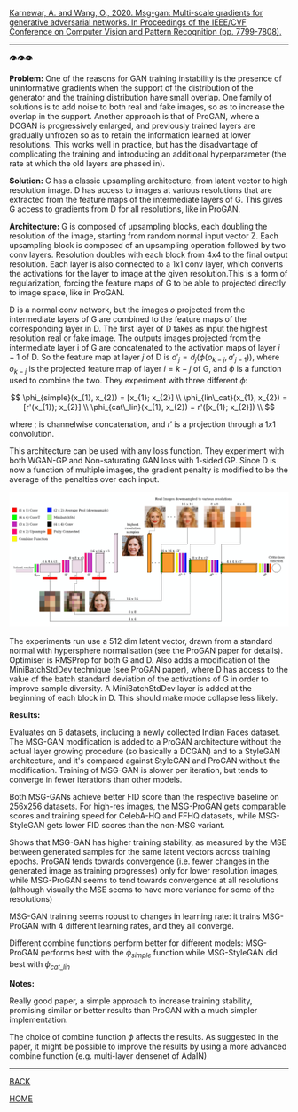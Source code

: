 [Karnewar, A. and Wang, O., 2020. Msg-gan: Multi-scale gradients for generative adversarial networks. In Proceedings of the IEEE/CVF Conference on Computer Vision and Pattern Recognition (pp. 7799-7808).](http://openaccess.thecvf.com/content_CVPR_2020/papers/Karnewar_MSG-GAN_Multi-Scale_Gradients_for_Generative_Adversarial_Networks_CVPR_2020_paper.pdf)

---

👁️👁️👁️

**Problem:**
One of the reasons for GAN training instability is the presence of uninformative gradients when the support of the distribution of the generator and the training distribution have small overlap. One family of solutions is to add noise to both real and fake images, so as to increase the overlap in the support. Another approach is that of ProGAN, where a DCGAN is progressively enlarged, and previously trained layers are gradually unfrozen so as to retain the information learned at lower resolutions. This works well in practice, but has the disadvantage of complicating the training and introducing an additional hyperparameter (the rate at which the old layers are phased in).

**Solution:**
G has a classic upsampling architecture, from latent vector to high resolution image. D has access to images at various resolutions that are extracted from the feature maps of the intermediate layers of G. This gives G access to gradients from D for all resolutions, like in ProGAN.  

**Architecture:**
G is composed of upsampling blocks, each doubling the resolution of the image, starting from random normal input vector Z. Each upsampling block is composed of an upsampling operation followed by two conv layers. Resolution doubles with each block from 4x4 to the final output resolution. Each layer is also connected to a 1x1 conv layer, which converts the activations for the layer to image at the given resolution.This is a form of regularization, forcing the feature maps of G to be able to projected directly to image space, like in ProGAN. 

D is a normal conv network, but the images $o$ projected from the intermediate layers of G are combined to the feature maps of the corresponding layer in D. The first layer of D takes as input the highest resolution real or fake image. The outputs images projected from the intermediate layer i of G are concatenated to the activation maps of layer $i-1$ of D. So the feature map at layer $j$ of D is $a'_{j}=d_{j}(\phi(o_{k-j}, a'_{j-1}))$, where $o_{k-j}$ is the projected feature map of layer $i=k-j$ of G, and $\phi$ is a function used to combine the two. They experiment with three different $\phi$:

$$
\phi_{simple}(x_{1}, x_{2}) = [x_{1}; x_{2}] \\
\phi_{lin\_cat}(x_{1}, x_{2}) = [r'(x_{1}); x_{2}] \\
\phi_{cat\_lin}(x_{1}, x_{2}) = r'([x_{1}; x_{2}]) \\
$$

where $;$ is channelwise concatenation, and $r'$ is a projection through a $1x1$ convolution.

This architecture can be used with any loss function. They experiment with both WGAN-GP and Non-saturating GAN loss with 1-sided GP.
Since D is now a function of multiple images, the gradient penalty is modified to be the average of the penalties over each input. 


![](karnewar2019msg_architecture.png)

The experiments run use a 512 dim latent vector, drawn from a standard normal with hypersphere normalisation (see the ProGAN paper for details). Optimiser is RMSProp for both G and D. Also adds a modification of the MiniBatchStdDev technique (see ProGAN paper), where D has access to the value of the batch standard deviation of the activations of G in order to improve sample diversity. A MiniBatchStdDev layer is added at the beginning of each block in D. This should make mode collapse less likely.

**Results:**

Evaluates on 6 datasets, including a newly collected Indian Faces dataset. The MSG-GAN modification is added to a ProGAN architecture without the actual layer growing procedure (so basically a DCGAN) and to a StyleGAN architecture, and it's compared against StyleGAN and ProGAN without the modification. Training of MSG-GAN is slower per iteration, but tends to converge in fewer iterations than other models. 

Both MSG-GANs achieve better FID score than the respective baseline on 256x256 datasets. For high-res images, the MSG-ProGAN gets comparable scores and training speed for CelebA-HQ and FFHQ datasets, while MSG-StyleGAN gets lower FID scores than the non-MSG variant.

Shows that MSG-GAN has higher training stability, as measured by the MSE between generated samples for the same latent vectors across training epochs. ProGAN tends towards convergence (i.e. fewer changes in the generated image as training progresses) only for lower resolution images, while MSG-ProGAN seems to tend towards convergence at all resolutions (although visually the MSE seems to have more variance for some of the resolutions)

MSG-GAN training seems robust to changes in learning rate: it trains MSG-ProGAN with 4 different learning rates, and they all converge. 

Different combine functions perform better for different models: MSG-ProGAN performs best with the $\phi_{simple}$ function while MSG-StyleGAN did best with $\phi_{cat\_lin}$ 

**Notes:**

Really good paper, a simple approach to increase training stability, promising similar or better results than ProGAN with a much simpler implementation.

The choice of combine function $\phi$ affects the results. As suggested in the paper, it might be possible to improve the results by using a more advanced combine function (e.g. multi-layer densenet of AdaIN)



---

[BACK](../index.md)

[HOME](../../../index.md)
